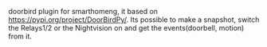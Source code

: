 doorbird plugin for smarthomeng, 
it based on https://pypi.org/project/DoorBirdPy/. Its possible to make a snapshot, switch the Relays1/2 or the Nightvision on  and get the events(doorbell, motion) from it.
